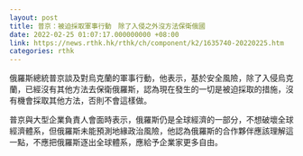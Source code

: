 ```yaml
---
layout: post
title: 普京：被迫採取軍事行動　除了入侵之外沒方法保衛俄國
date: 2022-02-25 01:07:17.000000000 +08:00
link: https://news.rthk.hk/rthk/ch/component/k2/1635740-20220225.htm
categories: rthk
---
```


俄羅斯總統普京談及對烏克蘭的軍事行動，他表示，基於安全風險，除了入侵烏克蘭，已經沒有其他方法去保衛俄羅斯，認為現在發生的一切是被迫採取的措施，沒有機會採取其他方法，否則不會這樣做。

普京與大型企業負責人會面時表示，俄羅斯仍是全球經濟的一部分，不想破壞全球經濟體系，但俄羅斯未能預測地緣政治風險，他認為俄羅斯的合作夥伴應該理解這一點，不應把俄羅斯逐出全球體系，應給予企業家更多自由。
